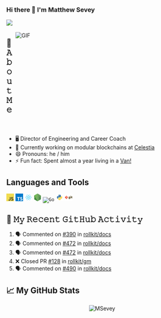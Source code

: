 ### Hi there 👋 I'm Matthew Sevey
<!--
<a href="http://sevey.hns.to">
  <img align="left" alt="Matthew Sevey | Skynet" width="22px" src="icons/skynet.svg" />
</a>
<a href="https://twitter.com/matthewsevey">
  <img align="left" alt="Matthew Sevey | Twitter" width="22px" src="icons/x-logo.svg" />
</a>
<a href="https://www.linkedin.com/in/sevey/">
  <img align="left" alt="Matthew's LinkedIn" width="22px" src="icons/LI-In-Bug.png" />
</a>
<a href="https://www.reddit.com/user/MSevey">
  <img align="left" alt="Matthew's Reddit" width="22px" src="icons/reddit.svg" />
</a>
<a href="https://gitlab.com/MSevey">
  <img align="left" alt="Matthew Sevey | Gitlab" width="22px" src="icons/gitlab.svg" />
</a>
<a href="https://www.instagram.com/trek2gether">
  <img align="left" alt="Trek2gether Instagram" width="22px" src="https://siasky.net/OAC__tLuDnjkesLyUfnF9Bd6Y0cSI4zPjvuXCGAnLiUCBw" />
</a>
-->
![](https://visitor-badge.glitch.me/badge?page_id=MSevey.MSevey)
  
 <img align="right" alt="GIF" src="https://media.giphy.com/media/zOvBKUUEERdNm/giphy-downsized.gif" width="480" height="270"  /> 

## :book: 𝙰𝚋𝚘𝚞𝚝 𝙼𝚎
- 🖥 Director of Engineering and Career Coach
- 💼 Currently working on modular blockchains at [Celestia](https://celestia.org)
- 😄 Pronouns: he / him
- ⚡ Fun fact: Spent almost a year living in a [Van!](https://www.instagram.com/trek2gether/) 
<!-- - 💻 𝙵𝚘𝚞𝚗𝚍𝚎𝚛 𝚘𝚏 SkyBuy -->

## Languages and Tools  
<code><img height="20" alt="JS" src="https://raw.githubusercontent.com/github/explore/80688e429a7d4ef2fca1e82350fe8e3517d3494d/topics/javascript/javascript.png"></code>
<code><img height="20" alt="TS" src="https://raw.githubusercontent.com/github/explore/80688e429a7d4ef2fca1e82350fe8e3517d3494d/topics/typescript/typescript.png"></code>
<code><img height="20" alt="React" src="https://raw.githubusercontent.com/github/explore/80688e429a7d4ef2fca1e82350fe8e3517d3494d/topics/react/react.png"></code>
<code><img height="20" alt="NodeJS" src="https://raw.githubusercontent.com/github/explore/80688e429a7d4ef2fca1e82350fe8e3517d3494d/topics/nodejs/nodejs.png"></code>
<code><img height="20" alt="Go" src="https://avatars.githubusercontent.com/u/4314092?s=200&v=4"></code>
<code><img height="20" alt="Python" src="https://raw.githubusercontent.com/github/explore/80688e429a7d4ef2fca1e82350fe8e3517d3494d/topics/python/python.png"></code>
<code><img height="20" alt="Git" src="https://raw.githubusercontent.com/github/explore/80688e429a7d4ef2fca1e82350fe8e3517d3494d/topics/git/git.png"></code>

## 🔔 𝙼𝚢 𝚁𝚎𝚌𝚎𝚗𝚝 𝙶𝚒𝚝𝙷𝚞𝚋 𝙰𝚌𝚝𝚒𝚟𝚒𝚝𝚢
<!--START_SECTION:activity-->
1. 🗣 Commented on [#390](https://github.com/rollkit/docs/pull/390#issuecomment-2422520588) in [rollkit/docs](https://github.com/rollkit/docs)
2. 🗣 Commented on [#472](https://github.com/rollkit/docs/pull/472#issuecomment-2422496680) in [rollkit/docs](https://github.com/rollkit/docs)
3. 🗣 Commented on [#472](https://github.com/rollkit/docs/pull/472#issuecomment-2422495053) in [rollkit/docs](https://github.com/rollkit/docs)
4. ❌ Closed PR [#128](https://github.com/rollkit/gm/pull/128) in [rollkit/gm](https://github.com/rollkit/gm)
5. 🗣 Commented on [#490](https://github.com/rollkit/docs/pull/490#issuecomment-2420347367) in [rollkit/docs](https://github.com/rollkit/docs)
<!--END_SECTION:activity-->

## 📈 My GitHub Stats

<p align="center"> <img src="https://github-readme-stats.vercel.app/api?username=MSevey&show_icons=true&theme=gotham" alt="MSevey" />

